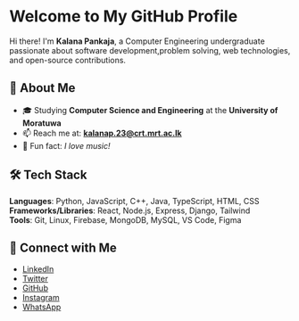 # Welcome to My GitHub Profile

Hi there! I'm **Kalana Pankaja**, a Computer Engineering undergraduate passionate about software development,problem solving, web technologies, and open-source contributions.

## 💫 About Me
- 🎓 Studying **Computer Science and Engineering** at the **University of Moratuwa**   
- 📫 Reach me at: **kalanap.23@crt.mrt.ac.lk**  
- 🎵 Fun fact: _I love music!_

## 🛠️ Tech Stack
**Languages**: Python, JavaScript, C++, Java, TypeScript, HTML, CSS  
**Frameworks/Libraries**: React, Node.js, Express, Django, Tailwind  
**Tools**: Git, Linux, Firebase, MongoDB, MySQL, VS Code, Figma

## 🔗 Connect with Me

- [LinkedIn](https://www.linkedin.com/in/kalana-liyanage-7a29a3241)
- [Twitter](https://twitter.com/KalanaPankaja)
- [GitHub](https://github.com/Kalana-Pankaja)
- [Instagram](https://www.instagram.com/KalanaPankaja)
- [WhatsApp](https://wa.me/94717524388)
